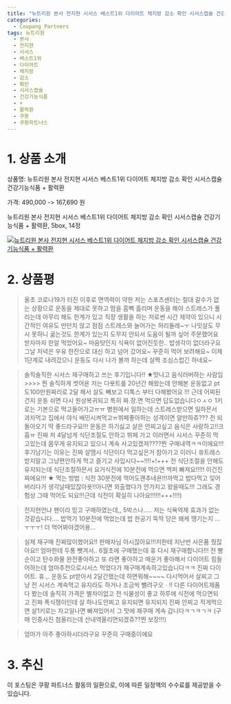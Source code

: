 ```yaml
---
title: "뉴트리원 본사 전지현 시서스 베스트1위 다이어트 체지방 감소 확인 시서스캡슐 건강기능식품 + 활력환"
categories:
  - Coupang Partners
tags: 뉴트리원
  - 본사
  - 전지현
  - 시서스
  - 베스트1위
  - 다이어트
  - 체지방
  - 감소
  - 확인
  - 시서스캡슐
  - 건강기능식품
  - +
  - 활력환
  - 쿠팡
  - 쿠팡파트너스
---
```

# 1. 상품 소개
상품명: 뉴트리원 본사 전지현 시서스 베스트1위 다이어트 체지방 감소 확인 시서스캡슐 건강기능식품 + 활력환

가격: 490,000 -> 167,690 원

뉴트리원 본사 전지현 시서스 베스트1위 다이어트 체지방 감소 확인 시서스캡슐 건강기능식품 + 활력환, 5box, 14정

[![뉴트리원 본사 전지현 시서스 베스트1위 다이어트 체지방 감소 확인 시서스캡슐 건강기능식품 + 활력환](https://static.coupangcdn.com/image/affiliate/banner/9688a45c46bc20ae089a022e5c372903@2x.jpg)](https://coupa.ng/bOW7To)
# 2. 상품평

> 올초 코로나19가 터진 이후로
면역력이 약한 저는 스포츠센터는 절대 갈수가 없는 상황으로 운동을 제대로 못하고 땀을 흠뻑 흘리며
운동을 해야 스트레스가 풀리는데
아무리 해도 한계가 있고
직장 생활을 하는 저로썬 시간 제약이 있으니
시간적인 여유도 만만치 않고
점점 스트레스와 늘어가는 허리둘레~ㅜ
나잇살도 무시 못하니
굶는것도 한계가 있는지 도무지
안되서 도움이 될까 싶어 주문했어요
받자마자 한알 먹었어요~
마음탓인지 식욕이 없어진듯한..
밥생각이 없더라구요
그날 저녁은 우유 한잔으로 대신 하고
넘어 갔어요~
꾸준히 먹어 보려해요~
이제 1단계로 내려갔으니
운동도 다시 나가 볼까 하는데
살짝 조심스럽긴 하네요~

> 솔직솔직한 시서스 재구매하고 쓰는 후기입니다!!
★맛나고 음식러버하는 사람임>>>>      찐 솔직하게 썻어욘 저는 다욧트를 20년간 해왔는데 안해본 운동없고 pt도100만원짜리로 2달 해서 살도 빼보고   디톡스 부터 다해봤어요 !!!
근데 어찌된건지 운동 쉬면 다시 원상복귀되고
특히 짜.장.면 먹으면 답도없습니다ㅇㅅㅇ
1키로는 기본으로 먹고들어가고ㅠㅠ
병원에서 일하는데 스트레스받으면 일하믄서 과자먹고 집에서 야식 배민시켜먹고ㅠ뷔페좋아하는 성격이면 알만하쥬???
전 되돌아오기 딱 좋드라구요!!!
운동은 하기싫고 살은 안찌고싶고 음식은 사랑하고!!크흡ㅠ
진짜 저 4달넘게  식단조절도 안하고 뷔페 가고 이러면서 시서스 꾸준히 먹고있는데 몸무게 유지되고 있으니
계속 사고있겠져????찐 구매내역ㅋㅋ이에요!!!
후기남기는 이유는 진짜 살땜시 식단이다 먹고싶은거 참아가고 이러니 쓔트레스받지말고  그냥편안하게 먹고  즐기고 사입시다~~!!!!+!+++
전 식단조절을 안해도 유지되는데
식단조절하믄서 요거식전에 10분전에 먹으면 백퍼 빠져요!!!!!
 이건진짜에요!!!
★ 먹는 방법 : 식전 30분전에 먹어도괜추네욘!!!까먹고 밥다먹고 잊어버리다가 생각날때있잖아욧!!아니면 외출했다가 안가지고 왔을때도!!! 그래도 경험상  그때 먹어도 되요!!!근데 식전이 확실히 나아요!!!!!!+++!!!!)

> 전지현언냐 팬이라 믿고 구매하였는데,,
5박스나.....
저는 식욕억제 효과가 없는것같습니다....
밥먹기 10분전에 먹었는데 밥 한공기 뚝딱
당은 왜케 땡기는지 ... ㅜㅜㅜ!
더 먹어봐야겠어용...

> 실제 재구매 진짜많이했어요!!
판매자님  아시잖아요!!!저한테 지난번 사은품 줬잖아요!!
엄마한테 두통 뺏겨서.. 6월초에 구매했는데
휴 다시 재구매합니다!!!
전 빵순이고 탄수화물 완전좋아하고 또 라면 좋아하고
매운거 좋아해서 다이어트 힘들어하는데
엄마추천으로시서스 먹었다가 재구매계속하고있습니다ㅋㅋ
진짜 다이어트. 휴.,.
운동도 pt받아서 2달간했는데 하면뭐해~~~~
다시먹어서 살찌고
그냥 전 시서스 계속먹고 유지라도 하거나 조금씩 뺄려구오ㆍ!!
다른 다이어트제품 다 봤는데
솔직히 가격은 별차이없고
전 식물성이 좋고
하루에 식전에 먹으면되고
진짜 폭식쟁이인데 살 하나도안찌고 유지되면 유지되지 진짜 안찌고
적게먹으면 살1키로는 자고일나면 빠져있어서
그 맛에 재쿠매 계속 갑니다ㅋㄱㅋㄱㅋ
(구매 인증사진 첨올리는데 산내역올리면되겠쥬??찐 보장!!!)

> 엄마가 아주 좋아하시더라구요 꾸준히 구매중이에요

# 3. 추신
이 포스팅은 쿠팡 파트너스 활동의 일환으로, 이에 따른 일정액의 수수료를 제공받을 수 있습니다.
